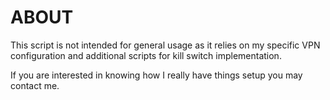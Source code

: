 # ABOUT

This script is not intended for general usage as it relies on my specific VPN configuration and additional scripts for kill switch implementation.

If you are interested in knowing how I really have things setup you may contact me.
